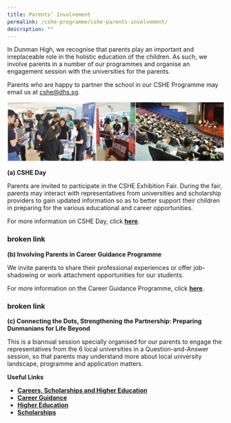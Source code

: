```yaml
---
title: Parents’ Involvement
permalink: /cshe-programme/cshe-parents-involvement/
description: ""
---
```

In Dunman High, we recognise that parents play an important and irreplaceable role in the holistic education of the children. As such, we involve parents in a number of our programmes and organise an engagement session with the universities for the parents.

Parents who are happy to partner the school in our CSHE Programme may email us at cshe@dhs.sg.

![](/images/parents-involvement.jpg)

**(a) CSHE Day**

Parents are invited to participate in the CSHE Exhibition Fair. During the fair, parents may interact with representatives from universities and scholarship providers to gain updated information so as to better support their children in preparing for the various educational and career opportunities.

For more information on CSHE Day, click **[here](https://dunmanhigh.moe.edu.sg/higher-education/)**.

### broken link
**(b) Involving Parents in Career Guidance Programme**

We invite parents to share their professional experiences or offer job-shadowing or work attachment opportunities for our students.

For more information on the Career Guidance Programme, click **[here](https://dunmanhigh.moe.edu.sg/career-guidance/)**. 
### broken link

**(c) Connecting the Dots, Strengthening the Partnership: Preparing Dunmanians for Life Beyond**

This is a biannual session specially organised for our parents to engage the representatives from the 6 local universities in a Question-and-Answer session, so that parents may understand more about local university landscape, programme and application matters.

**Useful Links**

*   **[Careers, Scholarships and Higher Education](/cshe-programme/cshe-careers-scholarships-and-higher-education/)**
*   [**Career Guidance**](/cshe-programme/cshe-career-guidance/)
*   [**Higher Education**](/cshe-programme/cshe-higher-education/)
*   [**Scholarships**](/cshe-programme/cshe-scholarships/)